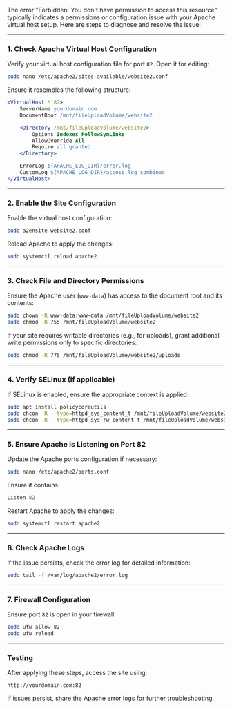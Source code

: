 The error "Forbidden: You don't have permission to access this resource" typically indicates a permissions or configuration issue with your Apache virtual host setup. Here are steps to diagnose and resolve the issue:

---

### 1. **Check Apache Virtual Host Configuration**
Verify your virtual host configuration file for port `82`. Open it for editing:
```bash
sudo nano /etc/apache2/sites-available/website2.conf
```

Ensure it resembles the following structure:
```apache
<VirtualHost *:82>
    ServerName yourdomain.com
    DocumentRoot /mnt/fileUploadVolume/website2

    <Directory /mnt/fileUploadVolume/website2>
        Options Indexes FollowSymLinks
        AllowOverride All
        Require all granted
    </Directory>

    ErrorLog ${APACHE_LOG_DIR}/error.log
    CustomLog ${APACHE_LOG_DIR}/access.log combined
</VirtualHost>
```

---

### 2. **Enable the Site Configuration**
Enable the virtual host configuration:
```bash
sudo a2ensite website2.conf
```

Reload Apache to apply the changes:
```bash
sudo systemctl reload apache2
```

---

### 3. **Check File and Directory Permissions**
Ensure the Apache user (`www-data`) has access to the document root and its contents:
```bash
sudo chown -R www-data:www-data /mnt/fileUploadVolume/website2
sudo chmod -R 755 /mnt/fileUploadVolume/website2
```

If your site requires writable directories (e.g., for uploads), grant additional write permissions only to specific directories:
```bash
sudo chmod -R 775 /mnt/fileUploadVolume/website2/uploads
```

---

### 4. **Verify SELinux (if applicable)**
If SELinux is enabled, ensure the appropriate context is applied:
```bash
sudo apt install policycoreutils
sudo chcon -R --type=httpd_sys_content_t /mnt/fileUploadVolume/website2
sudo chcon -R --type=httpd_sys_rw_content_t /mnt/fileUploadVolume/website2/uploads
```

---

### 5. **Ensure Apache is Listening on Port 82**
Update the Apache ports configuration if necessary:
```bash
sudo nano /etc/apache2/ports.conf
```

Ensure it contains:
```apache
Listen 82
```

Restart Apache to apply the changes:
```bash
sudo systemctl restart apache2
```

---

### 6. **Check Apache Logs**
If the issue persists, check the error log for detailed information:
```bash
sudo tail -f /var/log/apache2/error.log
```

---

### 7. **Firewall Configuration**
Ensure port `82` is open in your firewall:
```bash
sudo ufw allow 82
sudo ufw reload
```

---

### Testing
After applying these steps, access the site using:
```
http://yourdomain.com:82
```

If issues persist, share the Apache error logs for further troubleshooting.